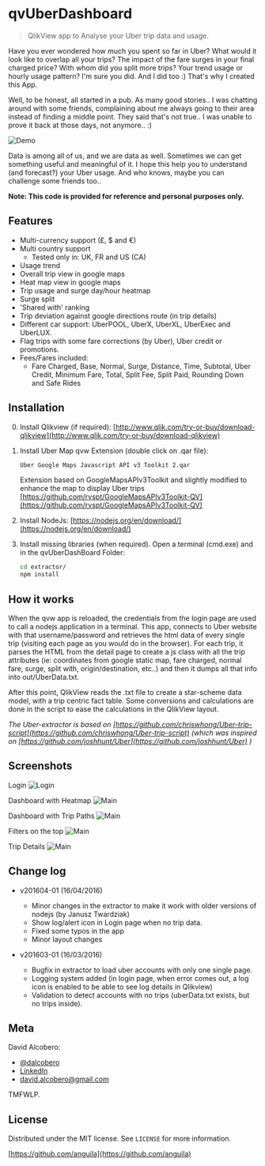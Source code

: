 # qvUberDashboard
> QlikView app to Analyse your Uber trip data and usage.

Have you ever wondered how much you spent so far in Uber? What would it look like to overlap all your trips? The impact of the fare surges in your final charged price? With whom did you split more trips? Your trend usage or hourly usage pattern? I'm sure you did. And I did too :) That's why I created this App.


Well, to be honest, all started in a pub. As many good stories.. I was chatting around with some friends, complaining about me always going to their area instead of finding a middle point. They said that's not true.. I was unable to prove it back at those days, not anymore.. :) 


![Demo](img/demo.gif)


Data is among all of us, and we are data as well. Sometimes we can get something useful and meaningful of it. I hope this help you to understand (and forecast?) your Uber usage. And who knows, maybe you can challenge some friends too..  

**Note: This code is provided for reference and personal purposes only.**

Features
--------
- Multi-currency support (£, $ and €)
- Multi country support
   - Tested only in: UK, FR and US (CA)
- Usage trend
- Overall trip view in google maps
- Heat map view in google maps
- Trip usage and surge day/hour heatmap
- Surge split
- 'Shared with' ranking
- Trip deviation against google directions route (in trip details)
- Different car support: UberPOOL, UberX, UberXL, UberExec and UberLUX.
- Flag trips with some fare corrections (by Uber), Uber credit or promotions.
- Fees/Fares included:
   - Fare Charged, Base, Normal, Surge, Distance, Time, Subtotal, Uber Credit, Minimum Fare, Total, Split Fee, Split Paid, Rounding Down and  Safe Rides



## Installation
0. Install Qlikview (if required):
   [http://www.qlik.com/try-or-buy/download-qlikview](http://www.qlik.com/try-or-buy/download-qlikview)

1. Install Uber Map qvw Extension (double click on .qar file):
   ```sh
   Uber Google Maps Javascript API v3 Toolkit 2.qar
   ```
   Extension based on GoogleMapsAPIv3Toolkit and slightly modified to enhance the map to display Uber trips
   [https://github.com/rvspt/GoogleMapsAPIv3Toolkit-QV](https://github.com/rvspt/GoogleMapsAPIv3Toolkit-QV)

2. Install NodeJs:
   [https://nodejs.org/en/download/](https://nodejs.org/en/download/)


3. Install missing libraries (when required). Open a terminal (cmd.exe) and in the qvUberDashBoard Folder:
   ```sh
   cd extractor/
   npm install
   ```

## How it works
When the qvw app is reloaded, the credentials from the login page are used to call a nodejs application in a terminal. This app, connects to Uber website with that username/password and retrieves the html data of every single trip (visiting each page as you would do in the browser). 
For each trip, it parses the HTML from the detail page to create a js class with all the trip attributes (ie: coordinates from google static map, fare charged, normal fare, surge, split with, origin/destination, etc..) and then it dumps all that info into out/UberData.txt.

After this point, QlikView reads the .txt file to create a star-scheme data model, with a trip centric fact table. Some conversions and calculations are done in the script to ease the calculations in the QlikView layout.


*The Uber-extractor is based on [https://github.com/chriswhong/Uber-trip-script](https://github.com/chriswhong/Uber-trip-script) (which was inspired on [https://github.com/joshhunt/Uber](https://github.com/joshhunt/Uber) )*




## Screenshots
Login
![Login](screenshots/login-page.png)

Dashboard with Heatmap
![Main](screenshots/main.png)

Dashboard with Trip Paths
![Main](screenshots/main-3.png)

Filters on the top
![Main](screenshots/main-2.png)

Trip Details
![Main](screenshots/detail.png)


Change log
--------
- v201604-01 (16/04/2016)
   - Minor changes in the extractor to make it work with older versions of nodejs (by Janusz Twardziak)									
	- Show log/alert icon in Login page when no trip data.
	- Fixed some typos in the app
	- Minor layout changes

- v201603-01 (16/03/2016)
   - Bugfix in extractor to load uber accounts with only one single page.
   - Logging system added (in login page, when error comes out, a log icon is enabled to be able to see log details in Qlikview)
   - Validation to detect accounts with no trips (uberData.txt exists, but no trips inside).


## Meta

David Alcobero:
- [@dalcobero](https://twitter.com/dalcobero) 
- [LinkedIn](https://uk.linkedin.com/in/davidalcobero) 
- david.alcobero@gmail.com

TMFWLP.

## License

Distributed under the MIT license. See ``LICENSE`` for more information.

[https://github.com/anguila](https://github.com/anguila)
